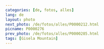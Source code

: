```yaml
---
categories: [de, fotos, alles]
lang: de
layout: photo
next_photo: /de/fotos/alles/P0000212.html
picname: P0000276
prev_photo: /de/fotos/alles/P0000285.html
tags: [Gisela Mountain]
---
```


